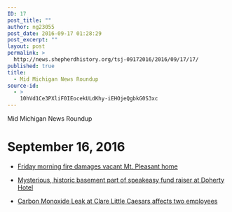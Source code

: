 ```yaml
---
ID: 17
post_title: ""
author: ng23055
post_date: 2016-09-17 01:28:29
post_excerpt: ""
layout: post
permalink: >
  http://news.shepherdhistory.org/tsj-09172016/2016/09/17/17/
published: true
title:
  - Mid Michigan News Roundup
source-id:
  - >
    10hVd1Ce3PXliF0IEocekULdKhy-iEHOjeQgbkG0S3xc
---
```

Mid Michigan News Roundup

# September 16, 2016

* [Friday morning fire damages vacant Mt. Pleasant home](http://www.themorningsun.com/general-news/20160916/friday-morning-fire-damages-vacant-mt-pleasant-home)

* [Mysterious, historic basement part of speakeasy fund raiser at Doherty Hotel](http://www.themorningsun.com/general-news/20160916/mysterious-historic-basement-part-of-speakeasy-fund-raiser-at-doherty-hotel)

* [Carbon Monoxide Leak at Clare Little Caesars affects two employees](http://www.themorningsun.com/general-news/20160916/carbon-monoxide-leak-at-clare-little-caesars-affects-two-employees)